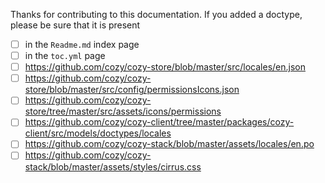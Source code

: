 Thanks for contributing to this documentation. If you added a doctype, please be sure that it is present 

- [ ] in the `Readme.md` index page
- [ ] in the `toc.yml` page
- [ ] https://github.com/cozy/cozy-store/blob/master/src/locales/en.json
- [ ] https://github.com/cozy/cozy-store/blob/master/src/config/permissionsIcons.json
- [ ] https://github.com/cozy/cozy-store/tree/master/src/assets/icons/permissions
- [ ] https://github.com/cozy/cozy-client/tree/master/packages/cozy-client/src/models/doctypes/locales
- [ ] https://github.com/cozy/cozy-stack/blob/master/assets/locales/en.po
- [ ] https://github.com/cozy/cozy-stack/blob/master/assets/styles/cirrus.css
